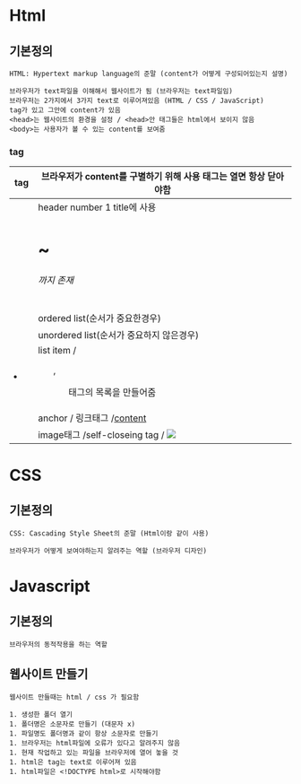 # Html

## 기본정의

    HTML: Hypertext markup language의 준말 (content가 어떻게 구성되어있는지 설명)

    브라우저가 text파일을 이해해서 웹사이트가 됨 (브라우저는 text파일임)
    브라우저는 2가지에서 3가지 text로 이루어져있음 (HTML / CSS / JavaScript)
    tag가 있고 그안에 content가 있음
    <head>는 웹사이트의 환경을 설정 / <head>안 태그들은 html에서 보이지 않음
    <body>는 사용자가 볼 수 있는 content를 보여줌

### tag

| tag   | 브라우저가 content를 구별하기 위해 사용 태그는 열면 항상 닫아야함 |
| ----- | ----------------------------------------------------------------- |
| <h1>  | header number 1 title에 사용 <h1>~<h6>까지 존재                   |
| <ol>  | ordered list(순서가 중요한경우)                                   |
| <ul>  | unordered list(순서가 중요하지 않은경우)                          |
| <li>  | list item / <ol>,<ul>태그의 목록을 만들어줌                       |
| <a>   | anchor / 링크태그 /<a href="링크" target="_blank">content</a>     |
| <img> | image태그 /self-closeing tag / <img src="링크" />                 |

# CSS

## 기본정의

    CSS: Cascading Style Sheet의 준말 (Html이랑 같이 사용)

    브라우저가 어떻게 보여야하는지 알려주는 역할 (브라우저 디자인)

# Javascript

## 기본정의

    브라우저의 동적작용을 하는 역할

## 웹사이트 만들기

    웹사이트 만들때는 html / css 가 필요함

    1. 생성한 폴더 열기
    1. 폴더명은 소문자로 만들기 (대문자 x)
    1. 파일명도 폴더명과 같이 항상 소문자로 만들기
    1. 브라우저는 html파일에 오류가 있다고 알려주지 않음
    1. 현재 작업하고 있는 파일을 브라우저에 열어 놓을 것
    1. html은 tag는 text로 이루어져 있음
    1. html파일은 <!DOCTYPE html>로 시작해야함
